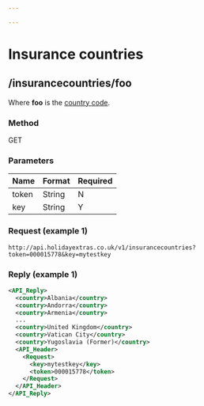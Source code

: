 ```yaml
---

---
```


# Insurance countries





## /insurancecountries/foo

Where **foo** is the [ country code](index).



### Method

GET



### Parameters

 | Name  | Format | Required | 
 | ----  | ------ | -------- | 
 | token | String | N        | 
 | key   | String | Y        | 




### Request (example 1)

```
http://api.holidayextras.co.uk/v1/insurancecountries?token=000015778&key=mytestkey
```










### Reply (example 1)

```xml
<API_Reply>
  <country>Albania</country>
  <country>Andorra</country>
  <country>Armenia</country>
  ...
  <country>United Kingdom</country>
  <country>Vatican City</country>
  <country>Yugoslavia (Former)</country>
  <API_Header>
    <Request>
      <key>mytestkey</key>
      <token>000015778</token>
    </Request>
  </API_Header>
</API_Reply>
```
